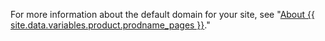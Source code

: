 For more information about the default domain for your site, see "[About {{ site.data.variables.product.prodname_pages }}](/articles/about-github-pages#types-of-github-pages-sites)."
